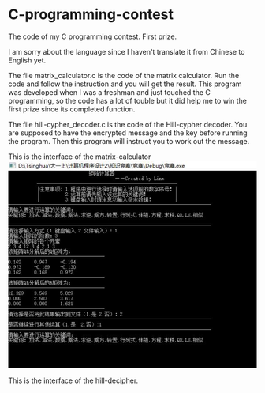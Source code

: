 
# C-programming-contest
The code of my C programming contest. First prize.

I am sorry about the language since I haven't translate it from Chinese to English yet.

The file matrix_calculator.c is the code of the matrix calculator. Run the code and follow the instruction and you will get the result. This program was developed when I was a freshman and just touched the C programming, so the code has a lot of touble but it did help me to win the first prize since its completed function.

The file hill-cypher_decoder.c is the code of the Hill-cypher decoder. You are supposed to have the encrypted message and the key before running the program. Then this program will instruct you to work out the message.

This is the interface of the matrix-calculator
![image](https://github.com/linm13/C-programming-contest/blob/master/INTERFACE.JPG)

This is the interface of the hill-decipher.
